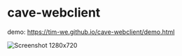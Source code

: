 # cave-webclient

demo: https://tim-we.github.io/cave-webclient/demo.html

![Screenshot 1280x720](https://tim-we.github.io/cave-webclient/media/screentshot-october19-2017.png "October 19, 2017")
